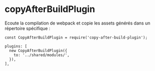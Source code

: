 # copyAfterBuildPlugin
Ecoute la compilation de webpack et copie les assets générés dans un répertoire spécifique :

```
const CopyAfterBuildPlugin = require('copy-after-build-plugin');

plugins: [
  new CopyAfterBuildPlugin({
    to: '../shared/modules/',
  }),
],
```
